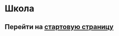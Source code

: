 # Школа
## Перейти на [стартовую страницу](https://adjoining-approach-866.notion.site/School-4f36c7650e6941378b57e1b5bb74ee95 "Notion")
